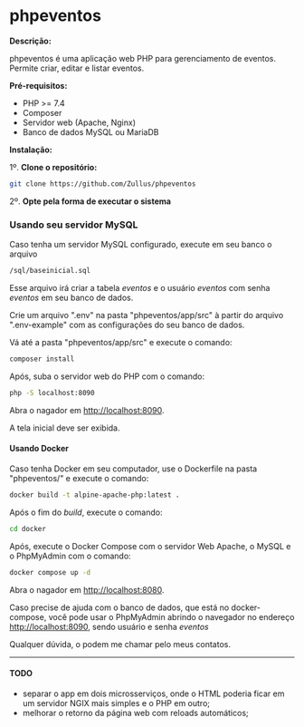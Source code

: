 # phpeventos

**Descrição:**

phpeventos é uma aplicação web PHP para gerenciamento de eventos. Permite criar, editar e listar eventos.

**Pré-requisitos:**

* PHP >= 7.4
* Composer
* Servidor web (Apache, Nginx)
* Banco de dados MySQL ou MariaDB

**Instalação:**

1º. **Clone o repositório:**

   ```bash
   git clone https://github.com/Zullus/phpeventos
   ```

2º. **Opte pela forma de executar o sistema**

### Usando seu servidor MySQL

Caso tenha um servidor MySQL configurado, execute em seu banco o arquivo

   ```bash
   /sql/baseinicial.sql
   ```

Esse arquivo irá criar a tabela _eventos_ e o usuário _eventos_ com senha _eventos_ em seu banco de dados.

Crie um arquivo ".env" na pasta "phpeventos/app/src" à partir do arquivo ".env-example" com as configurações do seu banco de dados.

Vá até a pasta "phpeventos/app/src" e execute o comando:

   ```bash
   composer install
   ```

Após, suba o servidor web do PHP com o comando:

   ```bash
   php -S localhost:8090
   ```

Abra o nagador em <http://localhost:8090>.

A tela inicial deve ser exibida.

#### Usando Docker

Caso tenha Docker em seu computador, use o Dockerfile na pasta "phpeventos/" e execute o comando:

   ```bash
   docker build -t alpine-apache-php:latest .  
   ```

Após o fim do _build_, execute o comando:

   ```bash
   cd docker  
   ```

Após, execute o Docker Compose com o servidor Web Apache, o MySQL e o PhpMyAdmin com o comando:

   ```bash
   docker compose up -d  
   ```

Abra o nagador em <http://localhost:8080>.

Caso precise de ajuda com o banco de dados, que está no docker-compose, você pode usar o PhpMyAdmin abrindo o navegador no endereço <http://localhost:8090>, sendo usuário e senha _eventos_

Qualquer dúvida, o podem me chamar pelo meus contatos.

---

#### TODO

* separar o app em dois microsserviços, onde o HTML poderia ficar em um servidor NGIX mais simples e o PHP em outro;
* melhorar o retorno da página web com reloads automáticos;
